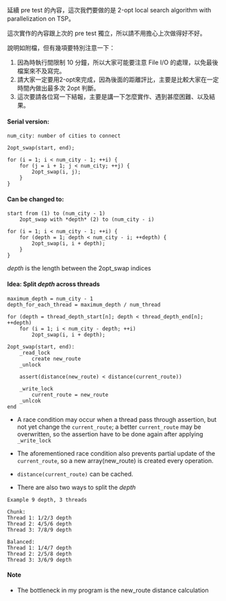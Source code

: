 延續 pre test 的內容，這次我們要做的是 2-opt local search algorithm with parallelization on TSP。

這次實作的內容跟上次的 pre test 獨立，所以請不用擔心上次做得好不好。

說明如附檔，但有幾項要特別注意一下：
1. 因為時執行間限制 10 分鐘，所以大家可能要注意 File I/O 的處理，以免最後檔案來不及寫完。
2. 請大家一定要用2-opt來完成，因為後面的距離評比，主要是比較大家在一定時間內做出最多次 2opt 判斷。
3. 這次要請各位寫一下結報，主要是講一下怎麼實作、遇到甚麼困難、以及結果。


#### Serial version:

```
num_city: number of cities to connect

2opt_swap(start, end);

for (i = 1; i < num_city - 1; ++i) {
	for (j = i + 1; j < num_city; ++j) {
		2opt_swap(i, j);
	}
}
```

#### Can be changed to:

```
start from (1) to (num_city - 1)
	2opt_swap with *depth* (2) to (num_city - i)

for (i = 1; i < num_city - 1; ++i) {
	for (depth = 1; depth < num_city - i; ++depth) {
		2opt_swap(i, i + depth);
	}
}
```
*depth* is the length between the 2opt_swap indices


#### Idea: Split *depth* across threads

```
maximum_depth = num_city - 1
depth_for_each_thread = maximum_depth / num_thread

for (depth = thread_depth_start[n]; depth < thread_depth_end[n]; ++depth) 
	for (i = 1; i < num_city - depth; ++i) 
		2opt_swap(i, i + depth);

2opt_swap(start, end):
	_read_lock
		create new_route
	_unlock

	assert(distance(new_route) < distance(current_route))
	
	_write_lock
		current_route = new_route
	_unlcok
end

```


* A race condition may occur when a thread pass through assertion,
but not yet change the `current_route`; a better `current_route` may 
be overwritten, so the assertion have to be done again after applying
`_write_lock`


* The aforementioned race condition also prevents partial update of 
the `current_route`, so a new array(new_route) is created every operation.


* `distance(current_route)` can be cached.


* There are also two ways to split the *depth*
```
Example 9 depth, 3 threads

Chunk: 
Thread 1: 1/2/3 depth
Thread 2: 4/5/6 depth
Thread 3: 7/8/9 depth

Balanced:
Thread 1: 1/4/7 depth
Thread 2: 2/5/8 depth
Thread 3: 3/6/9 depth
```

#### Note

* The bottleneck in my program is the new_route distance calculation